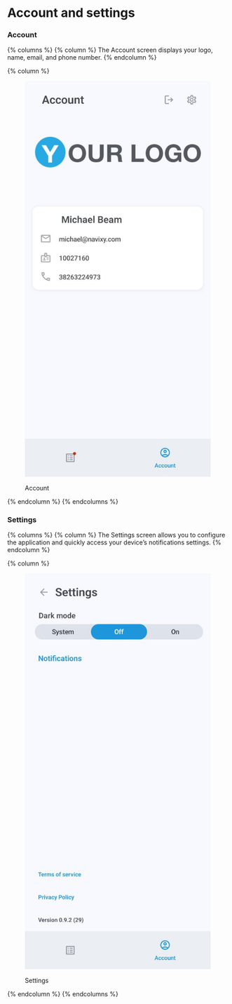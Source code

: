 # Account and settings

### Account

{% columns %}
{% column %}
The Account screen displays your logo, name, email, and phone number.
{% endcolumn %}

{% column %}
<figure><img src="../../../user-guide/x-gps-mobile-apps/x-gps-mobile/attachments/profile.jpg" alt="Account"><figcaption><p>Account</p></figcaption></figure>
{% endcolumn %}
{% endcolumns %}

### Settings

{% columns %}
{% column %}
The Settings screen allows you to configure the application and quickly access your device’s notifications settings.
{% endcolumn %}

{% column %}
<figure><img src="../../../user-guide/x-gps-mobile-apps/x-gps-mobile/attachments/Settings.jpg" alt="Settings"><figcaption><p>Settings</p></figcaption></figure>
{% endcolumn %}
{% endcolumns %}
